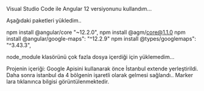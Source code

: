Visual Studio Code ile Angular 12 versiyonunu kullandım... 

Aşağıdaki paketleri yükledim.. 

npm install @angular/core "~12.2.0",
npm install @agm/core@1.1.0
npm install @angular/google-maps": "^12.2.9"
npm install @types/googlemaps": "^3.43.3",


node_module klasörünü çok fazla dosya içerdiği için yüklemedim... 

Projenin içeriği: Google Apisini kullanarak önce İstanbul  extende yerleştirildi.
Daha sonra istanbul da 4 bölgenin işaretli olarak gelmesi sağlandı.. 
Marker lara tıklanınca bilgisi görüntülenmektedir. 
